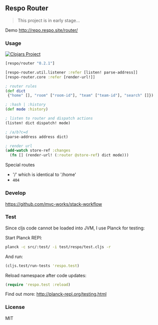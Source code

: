 
Respo Router
----

> This project is in early stage...

Demo http://repo.respo.site/router/

### Usage

[![Clojars Project](https://img.shields.io/clojars/v/respo/router.svg)](https://clojars.org/respo/router)

```clojure
[respo/router "0.2.1"]
```

```clojure
[respo-router.util.listener :refer [listen! parse-address]]
[respo-router.core :refer [render-url!]]
```

```clojure
; router rules
(def dict
 {"home" [], "room" ["room-id"], "team" ["team-id"], "search" []})

; :hash | :history
(def mode :history)

; listen to router and dispatch actions
(listen! dict dispatch! mode)

; /a/b?c=d
(parse-address address dict)

; render url
(add-watch store-ref :changes
  (fn [] (render-url! (:router @store-ref) dict mode)))
```

Special routes

* '/' which is identical to '/home'
* `404`

### Develop

https://github.com/mvc-works/stack-workflow

### Test

Since cljs code cannot be loaded into JVM, I use Planck for testing:

Start Planck REPl:

```bash
planck -c src/:test/ -i test/respo/test.cljs -r
```

And run:

```clojure
(cljs.test/run-tests 'respo.test)
```

Reload namespace after code updates:

```clojure
(require 'respo.test :reload)
```

Find out more: http://planck-repl.org/testing.html

### License

MIT
